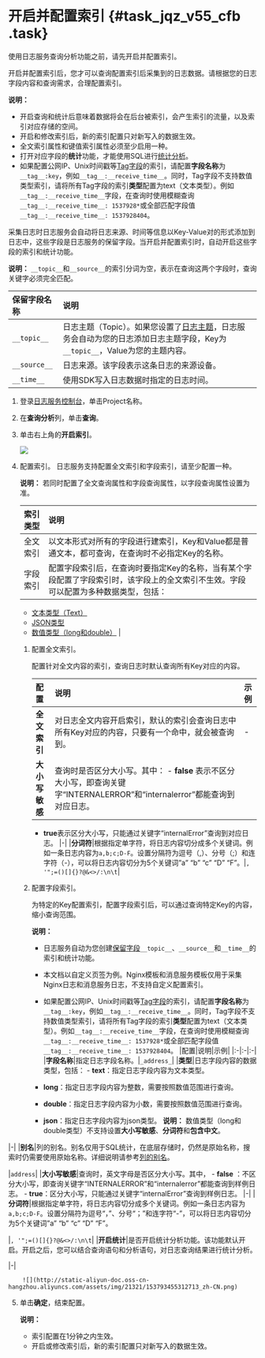# 开启并配置索引 {#task_jqz_v55_cfb .task}

使用日志服务查询分析功能之前，请先开启并配置索引。

开启并配置索引后，您才可以查询配置索引后采集到的日志数据。请根据您的日志字段内容和查询需求，合理配置索引。

**说明：** 

-   开启查询和统计后意味着数据将会在后台被索引，会产生索引的流量，以及索引对应存储的空间。
-   开启和修改索引后，新的索引配置只对新写入的数据生效。
-   全文索引属性和键值索引属性必须至少启用一种。
-   打开对应字段的**统计**功能，才能使用SQL进行[统计分析](intl.zh-CN/用户指南/实时分析/实时分析简介.md)。
-   如果配置公网IP、Unix时间戳等[Tag字段](../intl.zh-CN/产品简介/基本概念/日志.md#table_jvn_5fd_jbb)的索引，请配置**字段名称**为`__tag__:key`，例如`__tag__:__receive_time__`。同时，Tag字段不支持数值类型索引，请将所有Tag字段的索引**类型**配置为text（文本类型）。例如`__tag__:__receive_time__`字段，在查询时使用模糊查询`__tag__:__receive_time__: 1537928*`或全部匹配字段值`__tag__:__receive_time__: 1537928404`。

采集日志时日志服务会自动将日志来源、时间等信息以Key-Value对的形式添加到日志中，这些字段是日志服务的保留字段。当开启并配置索引时，自动开启这些字段的索引和统计功能。

**说明：** `__topic__`和`__source__`的索引分词为空，表示在查询这两个字段时，查询关键字必须完全匹配。

|保留字段名称|说明|
|:-----|:-|
|`__topic__`|日志主题（Topic）。如果您设置了[日志主题](intl.zh-CN/用户指南/Logtail采集/数据源/文本-生成主题.md)，日志服务会自动为您的日志添加日志主题字段，Key为`__topic__`，Value为您的主题内容。|
|`__source__`|日志来源。该字段表示这条日志的来源设备。|
|`__time__`|使用SDK写入日志数据时指定的日志时间。|

1.  登录[日志服务控制台](https://sls.console.aliyun.com)，单击Project名称。 
2.  在**查询分析**列，单击**查询**。 
3.  单击右上角的**开启索引**。 

    ![](http://static-aliyun-doc.oss-cn-hangzhou.aliyuncs.com/assets/img/21321/153793455312614_zh-CN.png)

4.  配置索引。 日志服务支持配置全文索引和字段索引，请至少配置一种。

    **说明：** 若同时配置了全文查询属性和字段查询属性，以字段查询属性设置为准。

    |索引类型|说明|
    |:---|:-|
    |全文索引|以文本形式对所有的字段进行建索引，Key和Value都是普通文本，都可查询，在查询时不必指定Key的名称。|
    |字段索引|配置字段索引后，在查询时要指定Key的名称，当有某个字段配置了字段索引时，该字段上的全文索引不生效。字段可以配置为多种数据类型，包括：

    -   [文本类型（Text）](intl.zh-CN/用户指南/索引与查询/索引数据类型/文本类型.md)
    -   [JSON类型](intl.zh-CN/用户指南/索引与查询/索引数据类型/Json类型.md)
    -   [数值类型（long和double）](intl.zh-CN/用户指南/索引与查询/索引数据类型/数值类型.md)
|

    1.  配置全文索引。 

        配置针对全文内容的索引，查询日志时默认查询所有Key对应的内容。

        |配置|说明|示例|
        |:-|:-|:-|
        |**全文索引**|对日志全文内容开启索引，默认的索引会查询日志中所有Key对应的内容，只要有一个命中，就会被查询到。|-|
        |**大小写敏感**|查询时是否区分大小写。其中：        -   **false** 表示不区分大小写，即查询关键字“INTERNALERROR”和“internalerror”都能查询到对应日志。
        -   **true**表示区分大小写，只能通过关键字“internalError”查询到对应日志。
|-|
        |**分词符**|根据指定单字符，将日志内容切分成多个关键词。例如一条日志内容为`a,b;c;D-F`。设置分隔符为逗号（,）、分号（;）和连字符（-），可以将日志内容切分为5个关键词”a” “b” “c” “D” “F”。|`, '";=()[]{}?@&<>/:\n\t`|

    2.  配置字段索引。 

        为特定的Key配置索引，配置字段索引后，可以通过查询特定Key的内容，缩小查询范围。

        **说明：** 

        -   日志服务自动为您创建[保留字段](#)`__topic__`、`__source__`和`__time__`的索引和统计功能。

        -   本文档以自定义页签为例。Nginx模板和消息服务模板仅用于采集Nginx日志和消息服务日志，不支持自定义配置索引。

        -   如果配置公网IP、Unix时间戳等[Tag字段](../intl.zh-CN/产品简介/基本概念/日志.md#table_jvn_5fd_jbb)的索引，请配置**字段名称**为`__tag__:key`，例如`__tag__:__receive_time__`。同时，Tag字段不支持数值类型索引，请将所有Tag字段的索引**类型**配置为text（文本类型）。例如`__tag__:__receive_time__`字段，在查询时使用模糊查询`__tag__:__receive_time__: 1537928*`或全部匹配字段值`__tag__:__receive_time__: 1537928404`。
        |配置|说明|示例|
        |:-|:-|:-|
        |**字段名称**|指定日志字段名称。|`_address_`|
        |**类型**|日志字段内容的数据类型，包括：        -   **text**：指定日志字段内容为文本类型。
        -   **long**：指定日志字段内容为整数，需要按照数值范围进行查询。
        -   **double**：指定日志字段内容为小数，需要按照数值范围进行查询。
        -   **json**：指定日志字段内容为json类型。
**说明：** 数值类型（long和double类型）不支持设置**大小写敏感**、**分词符**和**包含中文**。

|-|
        |**别名**|列的别名。别名仅用于SQL统计，在底层存储时，仍然是原始名称，搜索时仍需要使用原始名称。详细说明请参考[列的别名](intl.zh-CN/用户指南/实时分析/分析语法与函数/列的别名.md)。

|`address`|
        |**大小写敏感**|查询时，英文字母是否区分大小写。其中，        -    **false** ：不区分大小写，即查询关键字“INTERNALERROR”和“internalerror”都能查询到样例日志。
        -   **true**：区分大小写，只能通过关键字“internalError”查询到样例日志。
|-|
        |**分词符**|根据指定单字符，将日志内容切分成多个关键词。例如一条日志内容为`a,b;c;D-F`。设置分隔符为逗号“，”、分号“；”和连字符“-”，可以将日志内容切分为5个关键词”a” “b” “c” “D” “F”。

|`, '";=()[]{}?@&<>/:\n\t`|
        |**开启统计**|是否开启统计分析功能。该功能默认开启。开启之后，您可以结合查询语句和分析语句，对日志查询结果进行统计分析。

|-|

        ![](http://static-aliyun-doc.oss-cn-hangzhou.aliyuncs.com/assets/img/21321/153793455312713_zh-CN.png)

5.  单击**确定**，结束配置。 

    **说明：** 

    -   索引配置在1分钟之内生效。
    -   开启或修改索引后，新的索引配置只对新写入的数据生效。

